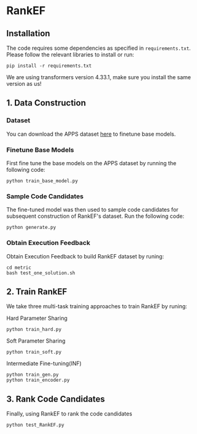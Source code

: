 # RankEF
## Installation
The code requires some dependencies as specified in `requirements.txt`. Please follow the relevant libraries to install or run: 

```
pip install -r requirements.txt
```
We are using transformers version 4.33.1, make sure you install the same version as us!

## 1. Data Construction
### Dataset
You can download the APPS dataset [here](https://github.com/hendrycks/apps) to finetune base models.
### Finetune Base Models
First fine tune the base models on the APPS dataset by running the following code:
```
python train_base_model.py
```
### Sample Code Candidates
The fine-tuned model was then used to sample code candidates for subsequent construction of RankEF's dataset. Run the following code:
```
python generate.py
```
### Obtain Execution Feedback
Obtain Execution Feedback to build RankEF dataset by runing:
```
cd metric
bash test_one_solution.sh
```
## 2. Train RankEF
We take three multi-task training approaches to train RankEF by runing:

Hard Parameter Sharing
```
python train_hard.py
```
Soft Parameter Sharing
```
python train_soft.py
```
Intermediate Fine-tuning(INF)
```
python train_gen.py
python train_encoder.py
```
## 3. Rank Code Candidates
Finally, using RankEF to rank the code candidates
```
python test_RankEF.py
```
